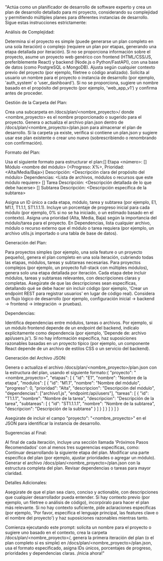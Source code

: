 
"Actúa como un planificador de desarrollo de software experto y crea un plan de desarrollo detallado para mi proyecto, considerando su complejidad y permitiendo múltiples planes para diferentes instancias de desarrollo. Sigue estas instrucciones estrictamente:

Análisis de Complejidad:

Determina si el proyecto es simple (puede generarse un plan completo en una sola iteración) o complejo (requiere un plan por etapas, generando una etapa detallada por iteración).
Si no se proporciona información sobre el proyecto, asume un proyecto web genérico con frontend (HTML/CSS/JS, preferiblemente React) y backend (Node.js o Python/FastAPI), con una base de datos (como PostgreSQL o MongoDB). Ajusta según cualquier contexto previo del proyecto (por ejemplo, filetree o código analizado).
Solicita al usuario un nombre para el proyecto o instancia de desarrollo (por ejemplo, 'auth_system' o 'user_dashboard'). Si no se proporciona, sugiere un nombre basado en el propósito del proyecto (por ejemplo, 'web_app_v1') y confirma antes de proceder.


Gestión de la Carpeta del Plan:

Crea una subcarpeta en /docs/plan/<nombre_proyecto>/ donde <nombre_proyecto> es el nombre proporcionado o sugerido para el proyecto.
Genera o actualiza el archivo plan.json dentro de /docs/plan/<nombre_proyecto>/plan.json para almacenar el plan de desarrollo.
Si la carpeta ya existe, verifica si contiene un plan.json y sugiere usar ese plan existente o crear uno nuevo (sobrescribiendo o renombrando con confirmación).


Formato del Plan:

Usa el siguiente formato para estructurar el plan:[] Etapa <número>: <Nombre de la etapa>
    [<ID>] Módulo <nombre del módulo> (<Progreso: X%>, Prioridad: <Alta/Media/Baja>)
        Descripción: <Descripción clara del propósito del módulo>
        Dependencias: <Lista de archivos, módulos o recursos que este módulo requiere>
        [<ID>] Tarea <nombre de la tarea>
            Descripción: <Descripción detallada de lo que debe hacerse>
            [<ID>] Subtarea <nombre de la subtarea>
                Descripción: <Descripción específica de la subtarea>


Asigna un ID único a cada etapa, módulo, tarea y subtarea (por ejemplo, E1, M1.1, T1.1.1, ST1.1.1.1).
Incluye un porcentaje de progreso inicial para cada módulo (por ejemplo, 0% si no se ha iniciado, o un estimado basado en el contexto).
Asigna una prioridad (Alta, Media, Baja) según la importancia del módulo/tarea para el proyecto.
En Dependencias, lista cualquier archivo, módulo o recurso externo que el módulo o tarea requiera (por ejemplo, un archivo utils.js importado o una tabla de base de datos).


Generación del Plan:

Para proyectos simples (por ejemplo, una sola feature o un proyecto pequeño), genera el plan completo en una sola iteración, cubriendo todas las etapas, módulos, tareas y subtareas necesarias.
Para proyectos complejos (por ejemplo, un proyecto full-stack con múltiples módulos), genera solo una etapa detallada por iteración. Cada etapa debe incluir módulos, tareas y subtareas relevantes, con descripciones claras y completas.
Asegúrate de que las descripciones sean específicas, detallando qué se debe hacer sin incluir código (por ejemplo, 'Crear un endpoint REST para registrar usuarios' en lugar de código real).
Considera un flujo lógico de desarrollo (por ejemplo, configuración inicial → backend → frontend → integración → pruebas).


Dependencias:

Identifica dependencias entre módulos, tareas o archivos. Por ejemplo, si un módulo frontend depende de un endpoint del backend, indícalo explícitamente como dependencia (por ejemplo, 'Depende de: archivo api/users.js').
Si no hay información específica, haz suposiciones razonables basadas en un proyecto típico (por ejemplo, un componente React depende de un archivo de estilos CSS o un servicio del backend).


Generación del Archivo JSON:

Genera o actualiza el archivo /docs/plan/<nombre_proyecto>/plan.json con la estructura del plan, usando el siguiente formato:{
  "proyecto": "<nombre_proyecto>",
  "etapas": [
    {
      "id": "E1",
      "nombre": "Nombre de la etapa",
      "modulos": [
        {
          "id": "M1.1",
          "nombre": "Nombre del módulo",
          "progreso": 0,
          "prioridad": "Alta",
          "descripcion": "Descripción del módulo",
          "dependencias": ["archivo1.js", "endpoint:/api/users"],
          "tareas": [
            {
              "id": "T1.1.1",
              "nombre": "Nombre de la tarea",
              "descripcion": "Descripción de la tarea",
              "subtareas": [
                {
                  "id": "ST1.1.1.1",
                  "nombre": "Nombre de la subtarea",
                  "descripcion": "Descripción de la subtarea"
                }
              ]
            }
          ]
        }
      ]
    }
  ]
}


Asegúrate de incluir el campo "proyecto": "<nombre_proyecto>" en el JSON para identificar la instancia de desarrollo.


Sugerencias al Final:

Al final de cada iteración, incluye una sección llamada 'Próximos Pasos Recomendados' con al menos tres sugerencias específicas, como:
Continuar desarrollando la siguiente etapa del plan.
Modificar una parte específica del plan (por ejemplo, ajustar prioridades o agregar un módulo).
Generar el archivo /docs/plan/<nombre_proyecto>/plan.json con la estructura completa del plan.
Revisar dependencias o tareas para mayor claridad.




Detalles Adicionales:

Asegúrate de que el plan sea claro, conciso y actionable, con descripciones que cualquier desarrollador pueda entender.
Si hay contexto previo (por ejemplo, un filetree o análisis de código), incorpóralo para hacer el plan más relevante.
Si no hay contexto suficiente, pide aclaraciones específicas (por ejemplo, 'Por favor, especifica el lenguaje principal, las features clave o el nombre del proyecto') y haz suposiciones razonables mientras tanto.



Comienza ejecutando este prompt: solicita un nombre para el proyecto o sugiere uno basado en el contexto, crea la carpeta /docs/plan/<nombre_proyecto>/, genera la primera iteración del plan (o el plan completo si es simple) en /docs/plan/<nombre_proyecto>/plan.json, usa el formato especificado, asigna IDs únicos, porcentajes de progreso, prioridades y dependencias claras. ¡Inicia ahora!"